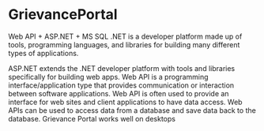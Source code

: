 # GrievancePortal
Web API + ASP.NET + MS SQL
.NET is a developer platform made up of tools, programming languages, and libraries for building many different types of applications.

ASP.NET extends the .NET developer platform with tools and libraries specifically for building web apps.
Web API is a programming interface/application type that provides communication or interaction between software applications.
Web API is often used to provide an interface for web sites and client applications to have data access.
Web APIs can be used to access data from a database and save data back to the database.
Grievance Portal works well on desktops
